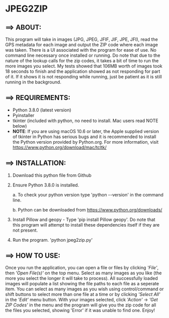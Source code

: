 # JPEG2ZIP
## ==> ABOUT:
This program will take in images (JPG, JPEG, JFIF, JIF, JPE, JFI), read the GPS metadata for each image and output the ZIP code where each image was taken. There is a UI associated with the program for ease of use. No command line necessary once installed or running. Do note that due to the nature of the lookup calls for the zip codes, it takes a bit of time to run the more images you select. My tests showed that 106MB worth of images took 18 seconds to finish and the application showed as not responding for part of it. If it shows it is not responding while running, just be patient as it is still running in the background.

## ==> REQUIREMENTS:
* Python 3.8.0 (latest version)
* Pyinstaller
* tkinter (included with python, no need to install. Mac users read NOTE below)
* **NOTE**: If you are using macOS 10.6 or later, the Apple supplied version of tkinter in Python has serious bugs and it is recommended to install the Python version provided by Python.org. For more information, visit https://www.python.org/download/mac/tcltk/

## ==> INSTALLATION:
1. Download this python file from Github
2. Ensure Python 3.8.0 is installed.
	
	a. To check your python version type 'python --version' in the command line.
	
	b. Python can be downloaded from https://www.python.org/downloads/
3. Install Pillow and geopy - Type 'pip install Pillow geopy'. Do note that this program will attempt to install these dependencies itself if they are not present.
4. Run the program. 'python jpeg2zip.py'

## ==> HOW TO USE:
Once you run the application, you can open a file or files by clicking *'File'*, then *'Open File(s)'* on the top menu.
Select as many images as you like (the more you select the longer it will take to process).
All successfully loaded images will populate a list showing the file paths to each file as a seperate item.
You can select as many images as you wish using control/command or shift buttons to select more than one file at a time or by clicking *'Select All'* in the *'Edit'* menu button.
With your images selected, click *'Action'* -> *'Get ZIP Codes'* in the menu and the program will give you the zip code for all the files you selected, showing 'Error' if it was unable to find one.
Enjoy!
